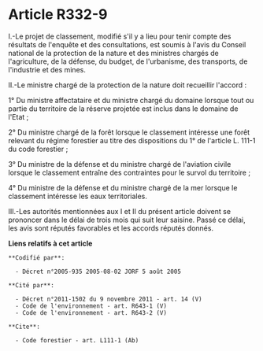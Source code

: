 # Article R332-9

I.-Le projet de classement, modifié s'il y a lieu pour tenir compte des résultats de l'enquête et des consultations, est
soumis à l'avis du Conseil national de la protection de la nature et des ministres chargés de l'agriculture, de la défense,
du budget, de l'urbanisme, des transports, de l'industrie et des mines. 

II.-Le ministre chargé de la protection de la nature doit recueillir l'accord : 

1° Du ministre affectataire et du ministre chargé du domaine lorsque tout ou partie du territoire de la réserve projetée est
inclus dans le domaine de l'Etat ; 

2° Du ministre chargé de la forêt lorsque le classement intéresse une forêt relevant du régime forestier au titre des
dispositions du 1° de l'article L. 111-1 du code forestier ; 

3° Du ministre de la défense et du ministre chargé de l'aviation civile lorsque le classement entraîne des contraintes pour
le survol du territoire ; 

4° Du ministre de la défense et du ministre chargé de la mer lorsque le classement intéresse les eaux territoriales. 

III.-Les autorités mentionnées aux I et II du présent article doivent se prononcer dans le délai de trois mois qui suit leur
saisine. Passé ce délai, les avis sont réputés favorables et les accords réputés donnés.

**Liens relatifs à cet article**

	**Codifié par**:

	  - Décret n°2005-935 2005-08-02 JORF 5 août 2005

	**Cité par**:

	  - Décret n°2011-1502 du 9 novembre 2011 - art. 14 (V)
	  - Code de l'environnement - art. R643-1 (V)
	  - Code de l'environnement - art. R643-2 (V)

	**Cite**:

	  - Code forestier - art. L111-1 (Ab)
